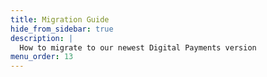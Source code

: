 ```yaml
---
title: Migration Guide
hide_from_sidebar: true
description: |
  How to migrate to our newest Digital Payments version
menu_order: 13
---
```

